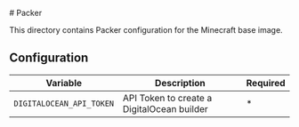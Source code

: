 # Packer

This directory contains Packer configuration for the Minecraft base image.

## Configuration

| Variable                 | Description                                | Required |
|--------------------------|--------------------------------------------|----------|
| `DIGITALOCEAN_API_TOKEN` | API Token to create a DigitalOcean builder | \*       |
